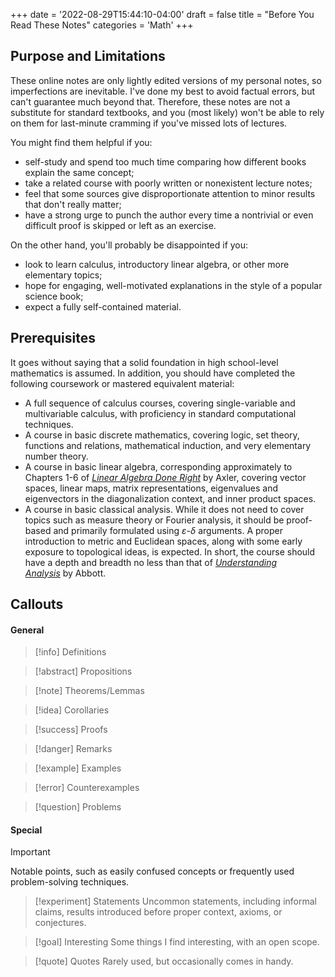 +++
date = '2022-08-29T15:44:10-04:00'
draft = false
title = "Before You Read These Notes"
categories = 'Math'
+++
## Purpose and Limitations

These online notes are only lightly edited versions of my personal notes, so imperfections are inevitable. I've done my best to avoid factual errors, but can't guarantee much beyond that. Therefore, these notes are not a substitute for standard textbooks, and you (most likely) won't be able to rely on them for last-minute cramming if you've missed lots of lectures.

You might find them helpful if you:
* self-study and spend too much time comparing how different books explain the same concept;
* take a related course with poorly written or nonexistent lecture notes;
* feel that some sources give disproportionate attention to minor results that don't really matter;
* have a strong urge to punch the author every time a nontrivial or even difficult proof is skipped or left as an exercise.

On the other hand, you'll probably be disappointed if you:
* look to learn calculus, introductory linear algebra, or other more elementary topics;
* hope for engaging, well-motivated explanations in the style of a popular science book;
* expect a fully self-contained material.
## Prerequisites

It goes without saying that a solid foundation in high school-level mathematics is assumed. In addition, you should have completed the following coursework or mastered equivalent material:
* A full sequence of calculus courses, covering single-variable and multivariable calculus, with proficiency in standard computational techniques.
* A course in basic discrete mathematics, covering logic, set theory, functions and relations, mathematical induction, and very elementary number theory.
* A course in basic linear algebra, corresponding approximately to Chapters 1-6 of [*Linear Algebra Done Right*](https://linear.axler.net) by Axler, covering vector spaces, linear maps, matrix representations, eigenvalues and eigenvectors in the diagonalization context, and inner product spaces.
* A course in basic classical analysis. While it does not need to cover topics such as measure theory or Fourier analysis, it should be proof-based and primarily formulated using $\varepsilon$-$\delta$ arguments. A proper introduction to metric and Euclidean spaces, along with some early exposure to topological ideas, is expected. In short, the course should have a depth and breadth no less than that of [*Understanding Analysis*](https://link.springer.com/book/10.1007/978-1-4939-2712-8) by Abbott.
## Callouts


#### General

>[!info] Definitions

> [!abstract] Propositions

> [!note] Theorems/Lemmas

> [!idea] Corollaries

> [!success] Proofs

> [!danger] Remarks

> [!example] Examples

> [!error] Counterexamples

> [!question] Problems
#### Special

> [!important]
> Notable points, such as easily confused concepts or frequently used problem-solving techniques.

> [!experiment] Statements
> Uncommon statements, including informal claims, results introduced before proper context, axioms, or conjectures.

> [!goal] Interesting
> Some things I find interesting, with an open scope.

> [!quote] Quotes
> Rarely used, but occasionally comes in handy.